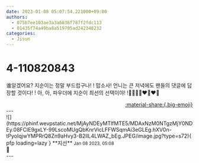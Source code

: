 ```yaml
---
date: 2023-01-08 05:07:54.221000+09:00
authors:
  - 075b7ee103ae3a3a6836f787f2fdc113
  - 01435f74a49ba8a519705ad242348232
categories:
  - Jisun
---
```


# 4-110820843

<div class="post-container" markdown="1">
<div class="content-container md-sidebar__scrollwrap" markdown="1">

谁알겠어요? 지순이는 정말 부드럽구나! ! 맙소사! 언니는 큰 저녁에도 팬들의 댓글에 답장할 것이다! ! 아, 아, 파우더에 지순이 최선의 선택이야! !🥰🥰🥰🥰❤️‍🔥❤️‍🔥

</div>
</div>

<div style="text-align: right;" markdown="1">
<a href="https://weverse.io/fromis9/fanpost/4-110820843" style="text-align: right;">:material-share:{.big-emoji}</a>
</div>
---

<div class="comments-container md-sidebar__scrollwrap" markdown="1">
<div class="comment" markdown="1">
<div class='id-container' markdown="1">
![](https://phinf.wevpstatic.net/MjAyNDEyMTlfMTE5/MDAxNzM0NTgzMjY0NDEy.08FClE9gxLY-99LscoMUgQbKnrVicLFFWSqmAi3eGLEg.hXV0n-tPyoIqjwYMPRrQ8Zn9aHvy3-B2llL4LWAZ_bEg.JPEG/image.jpg?type=s72){ pfp loading=lazy }
**<span class="artist">지선</span>** <small>Jan 08 2023, 05:08</small><br>
</div>
<div class='comment-body' markdown="1">
💋
</div>
</div>
</div>
---
